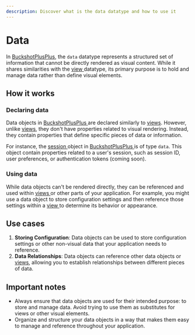 ```yaml
---
description: Discover what is the data datatype and how to use it
---
```


# Data

In [BuckshotPlusPlus](https://bpplang.com/), the `data` datatype represents a structured set of information that cannot be directly rendered as visual content. While it shares similarities with the [view ](view.md)datatype, its primary purpose is to hold and manage data rather than define visual elements.

## How it works

### Declaring data

Data objects in [BuckshotPlusPlus ](https://bpplang.com/)are declared similarly to [views](view.md). However, unlike [views](view.md), they don't have properties related to visual rendering. Instead, they contain properties that define specific pieces of data or information.

For instance, the [session ](../the-basics/sessions.md)object in [BuckshotPlusPlus ](https://bpplang.com/)is of type `data`. This object contain properties related to a user's session, such as session ID, user preferences, or authentication tokens (coming soon).

### Using data

While data objects can't be rendered directly, they can be referenced and used within [views ](view.md)or other parts of your application. For example, you might use a data object to store configuration settings and then reference those settings within a [view ](view.md)to determine its behavior or appearance.

## Use cases

1. **Storing Configuration**: Data objects can be used to store configuration settings or other non-visual data that your application needs to reference.
2. **Data Relationships**: Data objects can reference other data objects or [views](view.md), allowing you to establish relationships between different pieces of data.

## Important notes

* Always ensure that data objects are used for their intended purpose: to store and manage data. Avoid trying to use them as substitutes for views or other visual elements.
* Organize and structure your data objects in a way that makes them easy to manage and reference throughout your application.

